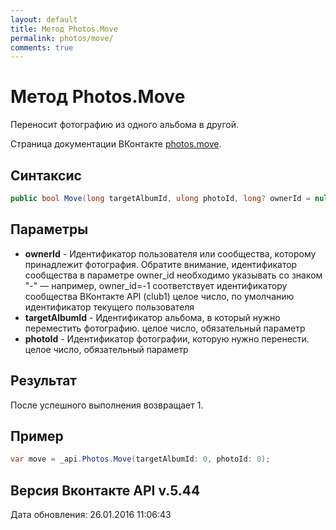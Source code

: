 ```yaml
---
layout: default
title: Метод Photos.Move
permalink: photos/move/
comments: true
---
```

# Метод Photos.Move
Переносит фотографию из одного альбома в другой.

Страница документации ВКонтакте [photos.move](https://vk.com/dev/photos.move).

## Синтаксис
``` csharp
public bool Move(long targetAlbumId, ulong photoId, long? ownerId = null)
```

## Параметры
+ **ownerId** - Идентификатор пользователя или сообщества, которому принадлежит фотография. Обратите внимание, идентификатор сообщества в параметре owner_id необходимо указывать со знаком "-" — например, owner_id=-1 соответствует идентификатору сообщества ВКонтакте API (club1)  целое число, по умолчанию идентификатор текущего пользователя
+ **targetAlbumId** - Идентификатор альбома, в который нужно переместить фотографию. целое число, обязательный параметр
+ **photoId** - Идентификатор фотографии, которую нужно перенести. целое число, обязательный параметр

## Результат
После успешного выполнения возвращает 1.

## Пример
``` csharp
var move = _api.Photos.Move(targetAlbumId: 0, photoId: 0);
```

## Версия Вконтакте API v.5.44
Дата обновления: 26.01.2016 11:06:43
